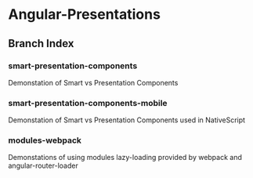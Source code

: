 # Angular-Presentations

## Branch Index

### smart-presentation-components
Demonstation of Smart vs Presentation Components

### smart-presentation-components-mobile
Demonstation of Smart vs Presentation Components used in NativeScript

### modules-webpack
Demonstations of using modules lazy-loading provided by webpack and angular-router-loader




